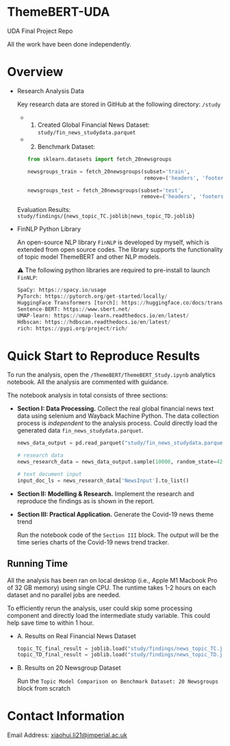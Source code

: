 # ThemeBERT-UDA
UDA Final Project Repo



All the work have been done independently. 



# Overview

* Research Analysis Data

  Key research data are stored in GitHub at the following directory: ```/study```

  * 1. Created Global Financial News Dataset: `study/fin_news_studydata.parquet`

  * 2. Benchmark Dataset:

    ```python
    from sklearn.datasets import fetch_20newsgroups 
    
    newsgroups_train = fetch_20newsgroups(subset='train',
                                          remove=('headers', 'footers', 'quotes'))
    
    newsgroups_test = fetch_20newsgroups(subset='test',
                                         remove=('headers', 'footers', 'quotes'))
    
    ```

  
  Evaluation Results: `study/findings/{news_topic_TC.joblib|news_topic_TD.joblib}`
  
  

* FinNLP Python Library

  An open-source NLP library `FinNLP` is developed by myself, which is extended from open source codes. The library supports the functionality of topic model ThemeBERT and other NLP models.  

  ⚠️ The following python libraries are required to pre-install to launch `FinNLP`:

  ```python
  SpaCy: https://spacy.io/usage
  PyTorch: https://pytorch.org/get-started/locally/
  HuggingFace Transformers [torch]: https://huggingface.co/docs/transformers/installation
  Sentence-BERT: https://www.sbert.net/
  UMAP-learn: https://umap-learn.readthedocs.io/en/latest/
  Hdbscan: https://hdbscan.readthedocs.io/en/latest/ 
  rich: https://pypi.org/project/rich/
  
  ```

  

# Quick Start to Reproduce Results

To run the analysis, open the `/ThemeBERT/ThemeBERT_Study.ipynb` analytics notebook. All the analysis are commented with guidance.

The notebook analysis in total consists of three sections:

- **Section I: Data Processing.** Collect the real global financial news text data using selenium and Wayback Machine Python. The data collection process is *independent* to the analysis process. Could directly load the generated data `fin_news_studydata.parquet`.

  ```python
  news_data_output = pd.read_parquet("study/fin_news_studydata.parquet")
  
  # research data
  news_research_data = news_data_output.sample(10000, random_state=42).copy()
  
  # text document input
  input_doc_ls = news_research_data['NewsInput'].to_list()
  
  ```

  

- **Section II: Modelling & Research.** Implement the research and reproduce the findings as is shown in the report. 

  

- **Section III: Practical Application.** Generate the Covid-19 news theme trend

  Run the notebook code of the `Section III` block. The output will be the time series charts of the Covid-19 news trend tracker.

  

## Running Time

All the analysis has been ran on local desktop (i.e., Apple M1 Macbook Pro of 32 GB memory) using single CPU. The runtime takes 1-2 hours on each dataset and no parallel jobs are needed. 

To efficiently rerun the analysis, user could skip some processing component and directly load the intermediate study variable. This could help save time to within 1 hour.

* A. Results on Real Financial News Dataset

  ```python
  topic_TC_final_result = joblib.load("study/findings/news_topic_TC.joblib")
  topic_TD_final_result = joblib.load("study/findings/news_topic_TD.joblib")
  
  ```

* B. Results on 20 Newsgroup Dataset

  Run the `Topic Model Comparison on Benchmark Dataset: 20 Newsgroups` block from scratch



# Contact Information

Email Address: [xiaohui.li21@imperial.ac.uk](mailto:xiaohui.li21@imperial.ac.uk) 
